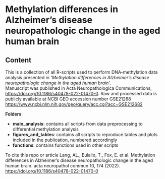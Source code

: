 # Methylation differences in Alzheimer’s disease neuropathologic change in the aged human brain

## Content
This is a collection of all R-scripts used to perform DNA-methylation data analysis presented in _'Methylation differences in Alzheimer’s disease neuropathologic change in the aged human brain'_. <br>
Manuscript was published in Acta Neuropathologica Communications, https://doi.org/10.1186/s40478-022-01470-0. Raw and processed data is publicly available at NCBI GEO accession number GSE21268 https://www.ncbi.nlm.nih.gov/geo/query/acc.cgi?acc=GSE212682

**Folders**:
- **main_analysis**: contains all scripts from data preprocessing to differential methylation analysis
- **figures_and_tables**: contains all scripts to reproduce tables and plots included in the publication, numbered accordingly
- **functions**: contains functions used in other scripts


To cite this repo or article 
Lang, AL., Eulalio, T., Fox, E. et al. Methylation differences in Alzheimer’s disease neuropathologic change in the aged human brain. acta neuropathol commun 10, 174 (2022). https://doi.org/10.1186/s40478-022-01470-0
